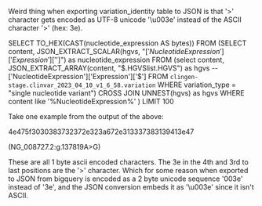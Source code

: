 

Weird thing when exporting variation_identity table to JSON is that '>' character gets encoded as UTF-8 unicode '\u003e' instead of the ASCII character '>' (hex: 3e).

SELECT TO_HEX(CAST(nucleotide_expression AS bytes))
FROM
(SELECT
  content,
  JSON_EXTRACT_SCALAR(hgvs, "$['NucleotideExpression']['Expression']['$']") as nucleotide_expression
FROM
  (select content,
  JSON_EXTRACT_ARRAY(content, "$.HGVSlist.HGVS") as hgvs -- ['NucleotideExpression']['Expression']['$']
  FROM `clingen-stage.clinvar_2023_04_10_v1_6_58.variation`
  WHERE variation_type = "single nucleotide variant")
CROSS JOIN UNNEST(hgvs) as hgvs
WHERE content like '%NucleotideExpression%'
)
LIMIT 100

Take one example from the output of the above:

4e475f3030383732372e323a672e313337383139413e47

(NG_008727.2:g.137819A>G)

These are all 1 byte ascii encoded characters. The 3e in the 4th and 3rd to last positions are the '>' character. Which for some reason when exported to JSON from bigquery is encoded as a 2 byte unicode sequence '003e' instead of '3e', and the JSON conversion embeds it as '\u003e' since it isn't ASCII.
